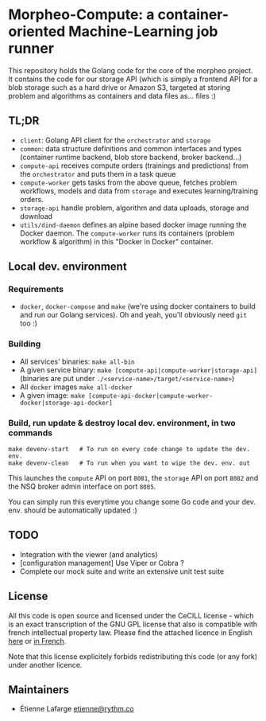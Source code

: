 Morpheo-Compute: a container-oriented Machine-Learning job runner
=================================================================

This repository holds the Golang code for the core of the morpheo project. It
contains the code for our storage API (which is simply a frontend API for a blob
storage such as a hard drive or Amazon S3, targeted at storing problem and
algorithms as containers and data files as... files :)

TL;DR
-----
* `client`: Golang API client for the `orchestrator` and `storage`
* `common`: data structure definitions and common interfaces and types
  (container runtime backend, blob store backend, broker backend...)
* `compute-api` receives compute orders (trainings and predictions) from the
  `orchestrator` and puts them in a task queue
* `compute-worker` gets tasks from the above queue, fetches problem workflows,
  models and data from `storage` and executes learning/training orders.
* `storage-api` handle problem, algorithm and data uploads, storage and download
* `utils/dind-daemon` defines an alpine based docker image running the Docker
  daemon. The `compute-worker` runs its containers (problem workflow &
  algorithm) in this "Docker in Docker" container.

Local dev. environment
----------------------

### Requirements

* `docker`, `docker-compose` and `make` (we're using docker containers to build
  and run our Golang services). Oh and yeah, you'll obviously need `git` too :)

### Building

* All services' binaries: `make all-bin`
* A given service binary: `make [compute-api|compute-worker|storage-api]`
  (binaries are put under `./<service-name>/target/<service-name>`)
* All `docker` images `make all-docker`
* A given image: `make [compute-api-docker|compute-worker-docker|storage-api-docker]`

### Build, run update & destroy local dev. environment, in two commands

```shell
make devenv-start   # To run on every code change to update the dev. env.
make devenv-clean   # To run when you want to wipe the dev. env. out
```

This launches the `compute` API on port `8081`, the `storage` API on port `8082`
and the NSQ broker admin interface on port `8085`.

You can simply run this everytime you change some Go code and your dev. env.
should be automatically updated :)

## TODO

* Integration with the viewer (and analytics)
* [configuration management] Use Viper or Cobra ?
* Complete our mock suite and write an extensive unit test suite

## License

All this code is open source and licensed under the CeCILL license - which is an
exact transcription of the GNU GPL license that also is compatible with french
intellectual property law. Please find the attached licence in English [here](./LICENSE) or
[in French](./LICENCE).

Note that this license explicitely forbids redistributing this code (or any
fork) under another licence.

Maintainers
-----------
* Étienne Lafarge <etienne@rythm.co>
